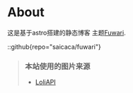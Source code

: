 # About
这是基于astro搭建的静态博客
主题[Fuwari](https://github.com/saicaca/fuwari).

::github{repo="saicaca/fuwari"}

> ### 本站使用的图片来源
> - [LoliAPI](https://loliapi.com/)
